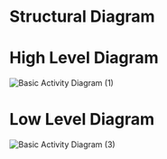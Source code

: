 
# Structural Diagram

# High Level Diagram


![Basic Activity Diagram (1)](https://user-images.githubusercontent.com/55780247/143404388-59d5081f-8e50-4458-a576-be92fe9190e3.jpg)

# Low Level Diagram

![Basic Activity Diagram (3)](https://user-images.githubusercontent.com/55780247/143408889-59c8bd3a-f41a-4b66-b4f7-2041ffd43682.jpg)



